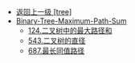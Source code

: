 - [返回上一级 [tree]](算法/tree/)
- [Binary-Tree-Maximum-Path-Sum](算法/tree/Binary-Tree-Maximum-Path-Sum/)
  - [124.二叉树中的最大路径和](算法/tree/Binary-Tree-Maximum-Path-Sum/124.二叉树中的最大路径和.md)
  - [543.二叉树的直径](算法/tree/Binary-Tree-Maximum-Path-Sum/543.二叉树的直径.md)
  - [687.最长同值路径](算法/tree/Binary-Tree-Maximum-Path-Sum/687.最长同值路径.md)
